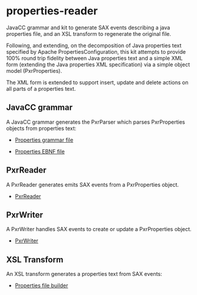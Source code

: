 # properties-reader
JavaCC grammar and kit to generate SAX events describing a java properties file, and an XSL transform to regenerate the original file.

Following, and extending, on the decomposition of Java properties text specified by Apache PropertiesConfiguration,
this kit attempts to provide 100% round trip fidelity 
between Java properties text and a simple XML form (extending the Java properties XML specification) 
via a simple object model (PxrProperties).

The XML form is extended to support insert, update and delete actions on all parts of a properties text.

## JavaCC grammar

A JavaCC grammar generates the PxrParser which parses PxrProperties objects from properties text:

 - [Properties grammar file](src/main/resources/jjt/properties.jjt)

 - <a href="src/main/resources/jjt/properties.html" target="_new">Properties EBNF file</a>

## PxrReader
A PxrReader generates emits SAX events from a PxrProperties object.

 - [PxrReader](src/main/java/com/brentcroft.pxr.PxrReader)

## PxrWriter
A PxrWriter handles SAX events to create or update a PxrProperties object.

 - [PxrWriter](src/main/java/com/brentcroft.pxr.PxrWriter)

## XSL Transform

An XSL transform generates a properties text from SAX events:

 - [Properties file builder](src/main/resources/xslt/properties.xslt)
